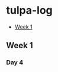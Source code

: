 # tulpa-log

- [Week 1](#week-1)

## Week 1




















































### Day 4
